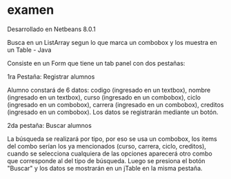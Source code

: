 examen
======

Desarrollado en Netbeans 8.0.1 

Busca en un ListArray segun lo que marca un combobox y los muestra en un Table - Java

Consiste en un Form que tiene un tab panel con dos pestañas:

1ra Pestaña: Registrar alumnos

Alumno constará de 6 datos: codigo (ingresado en un textbox), nombre (ingresado en un textbox), curso
(ingresado en un combobox), ciclo (ingresado en un combobox), carrera (ingresado en un combobox),
creditos (ingresado en un combobox). Los datos se registrarán mediante un botón.

2da pestaña: Buscar alumnos

La búsqueda se realizará por tipo, por eso se usa un combobox, los items del combo serían los ya mencionados
(curso, carrera, ciclo, creditos), cuando se selecciona cualquiera de las opciones aparecerá otro combo que corresponde al del tipo de búsqueda. Luego se presiona el botón "Buscar" y los datos se mostrarán en un jTable en la misma pestaña.


